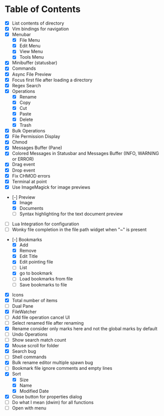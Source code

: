
# Table of Contents

- [x] List contents of directory
- [x] Vim bindings for navigation
- [x] Menubar
  - [x] File Menu
  - [x] Edit Menu
  - [x] View Menu
  - [x] Tools Menu
- [x] Minibuffer (statusbar)
- [x] Commands
- [x] Async File Preview
- [x] Focus first file after loading a directory
- [x] Regex Search
- [x] Operations
  - [x] Rename
  - [x] Copy
  - [x] Cut
  - [x] Paste
  - [x] Delete
  - [x] Trash
- [x] Bulk Operations
- [x] File Permission Display
- [x] Chmod
- [x] Messages Buffer (Pane)
- [x] Colored Messages in Statusbar and Messages Buffer (INFO, WARNING or ERROR)
- [x] Drag event
- [x] Drop event
- [x] Fix CHMOD errors
- [x] Terminal at point
- [x] Use ImageMagick for image previews
- [-] Preview
  - [x] Image
  - [x] Documents
  - [ ] Syntax highlighting for the text document preview
- [ ] Lua Integration for configuration
- [ ] Wonky file completion in the file path widget when "~" is present
- [-] Bookmarks
  - [x] Add
  - [x] Remove
  - [x] Edit Title
  - [x] Edit pointing file
  - [ ] List
  - [x] go to bookmark
  - [ ] Load bookmarks from file
  - [ ] Save bookmarks to file
- [x] Icons
- [x] Total number of items
- [ ] Dual Pane
- [x] FileWatcher
- [ ] Add file operation cancel UI
- [ ] Select renamed file after renaming
- [x] Rename consider only marks here and not the global marks by default
- [ ] Undo Operations
- [ ] Show search match count
- [x] Mouse scroll for folder
- [x] Search bug
- [ ] Shell commands
- [x] Bulk rename editor multiple spawn bug
- [ ] Bookmark file ignore comments and empty lines
- [x] Sort
  - [x] Size
  - [x] Name
  - [x] Modified Date
- [x] Close button for properties dialog
- [ ] Do what I mean (dwim) for all functions
- [ ] Open with menu
